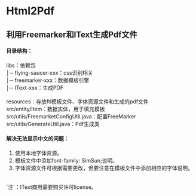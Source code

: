 # Html2Pdf

## 利用Freemarker和IText生成Pdf文件

#### 目录结构：

libs：依赖包<br>
  │─ flying-saucer-xxx：css识别相关<br>
  │─ freemarker-xxx：数据模板引擎<br>
  │─ IText-xxx：生成PDF<br>
<br>
resources：存放ftl模板文件、字体资源文件和生成的pdf文件
<br>
src/entity/Item：数据实体，用于填充模板
<br>
src/utils/FreemarketConfigUtil.java：配置FreeMarker
<br>
src/utils/GenerateUtil.java：Pdf生成类
<br>

#### 解决无法显示中文的问题：
1. 使用本地字体资源。
2. 模板文件中添加font-family: SimSun;说明。
3. 字体资源文件可根据需要更改，但要注意在模板文件中添加相应的字体说明。
<br>
`注`：IText商用需要购买许可license。

